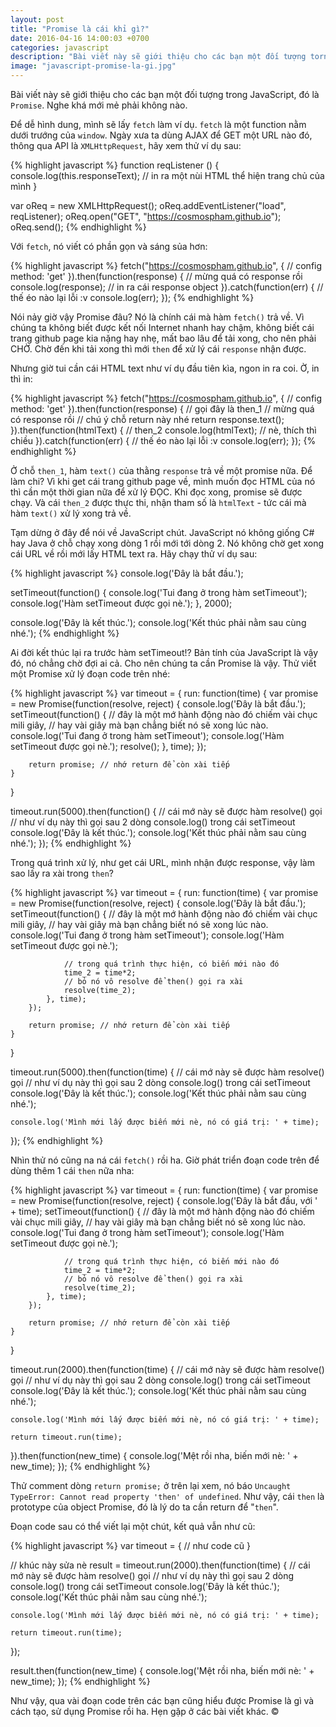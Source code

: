 ```yaml
---
layout: post
title: "Promise là cái khỉ gì?"
date: 2016-04-16 14:00:03 +0700
categories: javascript
description: "Bài viết này sẽ giới thiệu cho các bạn một đối tượng torng JavaScript, đó là Promise. Nghe khá mới mẻ phải không nào."
image: "javascript-promise-la-gi.jpg"
---
```

Bài viết này sẽ giới thiệu cho các bạn một đối tượng trong JavaScript, đó là `Promise`. Nghe khá mới mẻ phải không nào.

Để dễ hình dung, mình sẽ lấy `fetch` làm ví dụ. `fetch` là một function nằm dưới trướng của `window`. Ngày xưa ta dùng AJAX để GET một URL nào đó, thông qua API là `XMLHttpRequest`, hãy xem thử ví dụ sau:

{% highlight javascript %}
function reqListener () {
  console.log(this.responseText);
  // in ra một nùi HTML thể hiện trang chủ của mình
}

var oReq = new XMLHttpRequest();
oReq.addEventListener("load", reqListener);
oReq.open("GET", "https://cosmospham.github.io");
oReq.send();
{% endhighlight %}

Với `fetch`, nó viết có phần gọn và sáng sủa hơn:

{% highlight javascript %}
fetch("https://cosmospham.github.io", {
    // config
    method: 'get'
}).then(function(response) {
    // mừng quá có response rồi
    console.log(response);
    // in ra cái response object
}).catch(function(err) {
    // thế éo nào lại lỗi :v
    console.log(err);
});
{% endhighlight %}

Nói nảy giờ vậy Promise đâu? Nó là chính cái mà hàm `fetch()` trả về. Vì chúng ta không biết được kết nối Internet nhanh hay chậm, không biết cái trang github page kia nặng hay nhẹ, mất bao lâu để tải xong, cho nên phải CHỜ. Chờ đến khi tải xong thì mới `then` để xử lý cái `response` nhận được.

Nhưng giờ tui cần cái HTML text như ví dụ đầu tiên kìa, ngon in ra coi. Ờ, in thì in:

{% highlight javascript %}
fetch("https://cosmospham.github.io", {
    // config
    method: 'get'
}).then(function(response) { // gọi đây là then_1
    // mừng quá có response rồi
    // chú ý chỗ return này nhé
    return response.text();
}).then(function(htmlText) { // then_2
    console.log(htmlText);
    // nè, thích thì chiều
}).catch(function(err) {
    // thế éo nào lại lỗi :v
    console.log(err);
});
{% endhighlight %}

Ở chỗ `then_1`, hàm `text()` của thằng `response` trả về một promise nữa. Để làm chi? Vì khi get cái trang github page về, mình muốn đọc HTML của nó thì cần một thời gian nữa để xử lý ĐỌC. Khi đọc xong, promise sẽ được chạy. Và cái `then_2` được thực thi, nhận tham số là `htmlText` - tức cái mà hàm `text()` xử lý xong trả về.

Tạm dừng ở đây để nói về JavaScript chút. JavaScript nó không giống C# hay Java ở chỗ chạy xong dòng 1 rồi mới tới dòng 2. Nó không chờ get xong cái URL về rồi mới lấy HTML text ra. Hãy chạy thử ví dụ sau:

{% highlight javascript %}
console.log('Đây là bắt đầu.');

setTimeout(function() {
    console.log('Tui đang ở trong hàm setTimeout');
    console.log('Hàm setTimeout được gọi nè.');
}, 2000);

console.log('Đây là kết thúc.');
console.log('Kết thúc phải nằm sau cùng nhé.');
{% endhighlight %}

Ai đời kết thúc lại ra trước hàm setTimeout!? Bản tính của JavaScript là vậy đó, nó chẳng chờ đợi ai cả. Cho nên chúng ta cần Promise là vậy. Thử viết một Promise xử lý đoạn code trên nhé:

{% highlight javascript %}
var timeout = {
    run: function(time) {
        var promise = new Promise(function(resolve, reject) {
            console.log('Đây là bắt đầu.');
            setTimeout(function() {
                // đây là một mớ hành động nào đó chiếm vài chục mili giây,
                // hay vài giây mà bạn chẳng biết nó sẽ xong lúc nào.
                console.log('Tui đang ở trong hàm setTimeout');
                console.log('Hàm setTimeout được gọi nè.');
                resolve();
            }, time);
        });

        return promise; // nhớ return để còn xài tiếp
    }
}


timeout.run(5000).then(function() {
    // cái mớ này sẽ được hàm resolve() gọi
    // như ví dụ này thì gọi sau 2 dòng console.log() trong cái setTimeout
    console.log('Đây là kết thúc.');
    console.log('Kết thúc phải nằm sau cùng nhé.');
});
{% endhighlight %}

Trong quá trình xử lý, như get cái URL, mình nhận được response, vậy làm sao lấy ra xài trong `then`?

{% highlight javascript %}
var timeout = {
    run: function(time) {
        var promise = new Promise(function(resolve, reject) {
            console.log('Đây là bắt đầu.');
            setTimeout(function() {
                // đây là một mớ hành động nào đó chiếm vài chục mili giây,
                // hay vài giây mà bạn chẳng biết nó sẽ xong lúc nào.
                console.log('Tui đang ở trong hàm setTimeout');
                console.log('Hàm setTimeout được gọi nè.');

                // trong quá trình thực hiện, có biến mới nào đó
                time_2 = time*2;
                // bỏ nó vô resolve để then() gọi ra xài
                resolve(time_2);
            }, time);
        });

        return promise; // nhớ return để còn xài tiếp
    }
}


timeout.run(5000).then(function(time) {
    // cái mớ này sẽ được hàm resolve() gọi
    // như ví dụ này thì gọi sau 2 dòng console.log() trong cái setTimeout
    console.log('Đây là kết thúc.');
    console.log('Kết thúc phải nằm sau cùng nhé.');

    console.log('Mình mới lấy được biến mới nè, nó có giá trị: ' + time);
});
{% endhighlight %}

Nhìn thử nó cũng na ná cái `fetch()` rồi ha. Giờ phát triển đoạn code trên để dùng thêm 1 cái `then` nữa nha:

{% highlight javascript %}
var timeout = {
    run: function(time) {
        var promise = new Promise(function(resolve, reject) {
            console.log('Đây là bắt đầu, với ' + time);
            setTimeout(function() {
                // đây là một mớ hành động nào đó chiếm vài chục mili giây,
                // hay vài giây mà bạn chẳng biết nó sẽ xong lúc nào.
                console.log('Tui đang ở trong hàm setTimeout');
                console.log('Hàm setTimeout được gọi nè.');

                // trong quá trình thực hiện, có biến mới nào đó
                time_2 = time*2;
                // bỏ nó vô resolve để then() gọi ra xài
                resolve(time_2);
            }, time);
        });

        return promise; // nhớ return để còn xài tiếp
    }
}

timeout.run(2000).then(function(time) {
    // cái mớ này sẽ được hàm resolve() gọi
    // như ví dụ này thì gọi sau 2 dòng console.log() trong cái setTimeout
    console.log('Đây là kết thúc.');
    console.log('Kết thúc phải nằm sau cùng nhé.');

    console.log('Mình mới lấy được biến mới nè, nó có giá trị: ' + time);

    return timeout.run(time);
}).then(function(new_time) {
    console.log('Mệt rồi nha, biến mới nè: ' + new_time);
});
{% endhighlight %}

Thử comment dòng `return promise;` ở trên lại xem, nó báo `Uncaught TypeError: Cannot read property 'then' of undefined`. Như vậy, cái `then` là prototype của object Promise, đó là lý do ta cần return để "`then`".

Đoạn code sau có thể viết lại một chút, kết quả vẫn như cũ:

{% highlight javascript %}
var timeout = {
    // như code cũ
}

// khúc này sửa nè
result = timeout.run(2000).then(function(time) {
    // cái mớ này sẽ được hàm resolve() gọi
    // như ví dụ này thì gọi sau 2 dòng console.log() trong cái setTimeout
    console.log('Đây là kết thúc.');
    console.log('Kết thúc phải nằm sau cùng nhé.');

    console.log('Mình mới lấy được biến mới nè, nó có giá trị: ' + time);

    return timeout.run(time);
});

result.then(function(new_time) {
    console.log('Mệt rồi nha, biến mới nè: ' + new_time);
});
{% endhighlight %}

Như vậy, qua vài đoạn code trên các bạn cũng hiểu được Promise là gì và cách tạo, sử dụng Promise rồi ha. Hẹn gặp ở các bài viết khác. &copy;